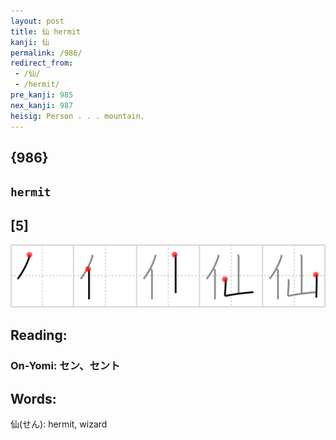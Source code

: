```yaml
---
layout: post
title: 仙 hermit
kanji: 仙
permalink: /986/
redirect_from:
 - /仙/
 - /hermit/
pre_kanji: 985
nex_kanji: 987
heisig: Person . . . mountain.
---
```


## {986}

## `hermit`

## [5]

<div class="stroke"><img src="../images/E4BB99.png" /></div>

## Reading:

### On-Yomi: セン、セント

## Words:

仙(せん): hermit, wizard
